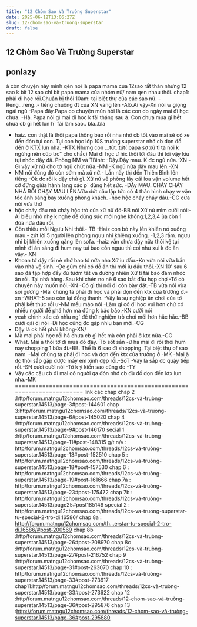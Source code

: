 ```yaml
---
title: "12 Chòm Sao Và Trường Superstar"
date: 2025-06-12T13:06:27Z
slug: 12-chom-sao-va-truong-superstar
draft: false
---
```


## 12 Chòm Sao Và Trường Superstar

## ponlazy

à còn chuyện này mình qên nói là papa mama của 12sao rất thân nhưng 12 sao k bít 12 sao chỉ bít papa mama của nhóm nữ/ nam qen nhau thôi. 
 chap1: phải đi học rồi.Chuẩn bị thôi
 10am: tại biệt thự cũa các sao nữ.
 -Reng...reng..- tiếng chuông đt của XN vang lên 
-Alô.Ai vậy-Xn nói w giọng ngái ngủ
-Papa đây.Papa co chuyện mún hỏi là các con cb ngày mai đi học chưa.
-Hả. Papa nói gì mai đi học k fãi tháng sau à. Con chưa mua gì hết chưa cb gì hết lun h` fải làm sao.. bla..bla
- haiz. con thật là thôi papa thông báo rồi nha nhớ cb tốt vào mai sẽ có xe đến đón tụi con. Tụi con học lớp 10S trường superstar nhớ cb dọn đồ đến ở KTX lun nha.
-KTX.Nhưng con ...tút..tút( papa sợ xữ tỉ ta nói k ngừng nên cúp trc" cho chắc)
Mai đi học ư hix thôi tới đâu thì tới vậy kiu tụi nhóc dậy đã.
Phòng NM và TBình:
-Dậy.Dậy mau. K đc ngủ nữa.-XN
-Gì vậy xữ nữ cho tớ ngũ chút nữa.-NM 
-K ngủ nữa dậy mau lên.-XN
- NM nói đúng đó còn sớm mà xữ nữ.- Lần này thì đến Thiên Bình lên tiếng
-Ok đc rồi k dậy chứ gì.
Xữ nữ về phòng lấy cái loa vặn volume hết cỡ đứng giửa hành lang các p` dùng hết sức.
-DẬy MAU. CHÁY CHÁY NHÀ RỒI CHẠY MAU LÊN.Vừa dứt câu lập tức có 4 thân hình chạy w vận tốc ánh sáng bay xuống phòng khách.
-hộc hộc cháy cháy đâu.-CG cừa nói vừa thở 
- hộc cháy đâu mà cháy hộc trò của xữ nữ đó-BB nói
Xữ nử mỉm cười nói:- Ai biễu nhỏ nhẹ k nghe để dùng sức mới nghe không.1,2,3,4 ủa còn 1 đứa nữa đâu rồi.
- Còn thiếu mỗi Ngưu Nhi thôi.- TB 
-Haiz con bò này lên khiên nó xuống mau.- zứt lời 5 người lên phòng ngưu nhi khiêng xuống.
-1,2,3 rầm. ngưu nhi bị khiên xuống qăng lên sofa.
-haiz vẫn chưa dậy nữa thôi kệ tụi mình đi ăn sáng đi hum nay tui bao còn ngưu thì coi như xui k đc ăn vậy.- XN 
- Khoan tớ dậy rồi nè nhớ bao tớ nữa nha Xữ iu dấu.-Kn vừa nói vừa bắn vào nhà vệ sinh.
-Ọe gúm chỉ có đồ ăn thì mới iu dấu thôi.-XN 
10' sau 6 sao đã tập hợp đầy đủ tươm tất và đương nhiên Xữ tĩ fải bao đám nhóc ăn rồi.
Tại nhà hàng. Sau khi chén no nê 6 sao bắt đầu họp chợ
-Tớ có chuyện này muốn nói.-XN
-Có gì thì nói đi còn bày đặt.-TB vừa nói vừa soi gương
-Mai chúng ta phải đi học và phải dọn đến ktx của trường ở.-xn
-WHAT-5 sao còn lại đồng thanh.
-Vậy là sự nghiệp ăn chơi của tớ phải kết thúc rồi ư-NM mếu máo nói
-Làm gì có đi học vui hơn chứ có nhiều người đễ phá hơn mà đúng k bảo bảo.-KN cười nói
- yeah chính xác có nhìu ng` để thữ nghiệm trò chơi mới hơn hắc hắc.-BB cười qái dị nói
-Đi học cũng đc gặp nhìu bạn mới.-CG 
- Dậy là ok hết phải không-XN/
- Mà mai phải học rồi hả chưa cb gì hết mà còn phải ở ktx nữa.-CG 
- What. Mai à thôi tớ đi mua đồ đây.-Tb sốt sắn 
-ừ ha mai đi rồi thôi hum nay shopping 1 bữa đi.-BB. Thế là 6 sao đi shopping.
Tại biệt thự of sao nam.
-Mai chúng ta phải đi học và dọn đến ktx của trường ở -MK 
-Mai à đc thôi sắp gặp dược mấy em xinh đẹp rồi.-SoT
-Vậy là sắp đc quậy tiếp rồi.-SN cười cười nói
-Tớ k ý kiến sao cũng đc -TY
- Vậy các cậu cb đi mai có người qa đón nhớ cb đủ đồ dọn đến ktx lun nha.-MK
=======================================================================
link các chap
chap 2 :http/forum.matngu12chomsao.com/threads/12cs-và-truòng-superstar.14513/page-3#post-144601
 chap 3:http/forum.matngu12chomsao.com/threads/12cs-và-truòng-superstar.14513/page-6#post-145020 
 chap 4 :http/forum.matngu12chomsao.com/threads/12cs-và-truòng-superstar.14513/page-9#post-146170
secial 1 :http/forum.matngu12chomsao.com/threads/12cs-và-truòng-superstar.14513/page-11#post-148315
g/t n/v : http/forum.matngu12chomsao.com/threads/12cs-và-truòng-superstar.14513/page-13#post-152510
 chap 5 : http/forum.matngu12chomsao.com/threads/12cs-và-truòng-superstar.14513/page-18#post-157530
chap 6 : http/forum.matngu12chomsao.com/threads/12cs-và-truòng-superstar.14513/page-19#post-161666
chap 7a : http/forum.matngu12chomsao.com/threads/12cs-và-truòng-superstar.14513/page-23#post-175472
chap 7b : http/forum.matngu12chomsao.com/threads/12cs-và-truòng-superstar.14513/page25#post185149 
special 2 : http/forum.matngu12chomsao.com/threads/12cs-va-truong-superstar-tu-special-2-tro-di.16586/
chap 8a : http://forum.matngu12chomsao.com/th...erstar-tu-special-2-tro-di.16586/#post-200569
chap 8b :http/forum.matngu12chomsao.com/threads/12cs-và-truòng-superstar.14513/page-26#post-208970
chap 8c :http/forum.matngu12chomsao.com/threads/12cs-và-truòng-superstar.14513/page-27#post-216752
chap 9 :http/forum.matngu12chomsao.com/threads/12cs-và-truòng-superstar.14513/page-31#post-263070
chap 10 : http/forum.matngu12chomsao.com/threads/12cs-và-truòng-superstar.14513/page-33#post-273617
chap11:http/forum.matngu12chomsao.com/threads/12cs-và-truòng-superstar.14513/page-33#post-273622
chap 12 :http/forum.matngu12chomsao.com/threads/12-chom-sao-và-truòng-superstar.14513/page-36#post-295876
chap 13 :http://forum.matngu12chomsao.com/threads/12-chom-sao-và-truòng-superstar.14513/page-36#post-295880